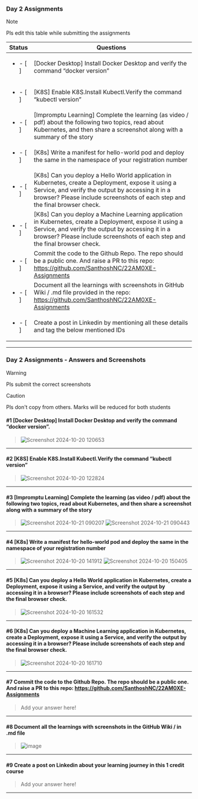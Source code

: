### Day 2 Assignments

> [!NOTE]
> Pls edit this table while submitting the assignments

| Status         | Questions     | 
|----------------|---------------|
| <ul><li>- [ ] </li></ul> | [Docker Desktop] Install Docker Desktop and verify the command “docker version” |
| <ul><li>- [ ] </li></ul> | [K8S] Enable K8S.Install Kubectl.Verify the command “kubectl version” |
| <ul><li>- [ ] </li></ul> | [Impromptu Learning] Complete the learning (as video / pdf) about the following two topics, read about Kubernetes, and then share a screenshot along with a summary of the story |
| <ul><li>- [ ] </li></ul> | [K8s] Write a manifest for hello-world pod and deploy the same in the namespace of your registration number |
| <ul><li>- [ ] </li></ul> | [K8s] Can you deploy a Hello World application in Kubernetes, create a Deployment, expose it using a Service, and verify the output by accessing it in a browser? Please include screenshots of each step and the final browser check. |
| <ul><li>- [ ] </li></ul> | [K8s] Can you deploy a Machine Learning application in Kubernetes, create a Deployment, expose it using a Service, and verify the output by accessing it in a browser? Please include screenshots of each step and the final browser check.  |
| <ul><li>- [ ] </li></ul> | Commit the code to the Github Repo. The repo should be a public one. And raise a PR to this repo: https://github.com/SanthoshNC/22AM0XE-Assignments |
| <ul><li>- [ ] </li></ul> | Document all the learnings with screenshots in GitHub Wiki / .md file provided in the repo: https://github.com/SanthoshNC/22AM0XE-Assignments |
| <ul><li>- [ ] </li></ul> | Create a post in Linkedin by mentioning all these details and tag the below mentioned IDs |

***

### Day 2 Assignments - Answers and Screenshots

> [!WARNING]
> Pls submit the correct screenshots

> [!CAUTION]
> Pls don't copy from others. Marks will be reduced for both students

#### #1 [Docker Desktop] Install Docker Desktop and verify the command “docker version”.
> ![Screenshot 2024-10-20 120653](https://github.com/user-attachments/assets/9252a67e-e572-4818-b660-3783b36ef1a1)


***

#### #2 [K8S] Enable K8S.Install Kubectl.Verify the command “kubectl version”
> ![Screenshot 2024-10-20 122824](https://github.com/user-attachments/assets/3aea0059-d13b-4aa4-bb22-e0a52def1135)


***

#### #3 [Impromptu Learning] Complete the learning (as video / pdf) about the following two topics, read about Kubernetes, and then share a screenshot along with a summary of the story
> ![Screenshot 2024-10-21 090207](https://github.com/user-attachments/assets/52683ae5-2942-4d7a-b74b-3ce529097e0a)
> ![Screenshot 2024-10-21 090443](https://github.com/user-attachments/assets/5b6f0c27-0814-4276-82ab-4d3c070e0315)



***

#### #4 [K8s] Write a manifest for hello-world pod and deploy the same in the namespace of your registration number
> ![Screenshot 2024-10-20 141912](https://github.com/user-attachments/assets/0878d66b-3a1c-43e4-9759-31a10c0c253c)
> ![Screenshot 2024-10-20 150405](https://github.com/user-attachments/assets/ca3f3bcc-afdc-439a-ab00-de44f7634a33)



***

#### #5 [K8s] Can you deploy a Hello World application in Kubernetes, create a Deployment, expose it using a Service, and verify the output by accessing it in a browser? Please include screenshots of each step and the final browser check.
> ![Screenshot 2024-10-20 161532](https://github.com/user-attachments/assets/24227eb1-fed1-4086-afa6-82f99cbea2b2)


***

#### #6 [K8s] Can you deploy a Machine Learning application in Kubernetes, create a Deployment, expose it using a Service, and verify the output by accessing it in a browser? Please include screenshots of each step and the final browser check.
> ![Screenshot 2024-10-20 161710](https://github.com/user-attachments/assets/c27c2964-216c-4f80-923a-e2c1cec3385e)


***

#### #7 Commit the code to the Github Repo. The repo should be a public one. And raise a PR to this repo: https://github.com/SanthoshNC/22AM0XE-Assignments
> Add your answer here!

***

#### #8 Document all the learnings with screenshots in the GitHub Wiki / in .md file
> ![image](https://github.com/user-attachments/assets/bf764984-91d4-4646-9072-4b0fb0031dfd)


***

#### #9 Create a post on Linkedin about your learning journey in this 1 credit course
> Add your answer here!

***
